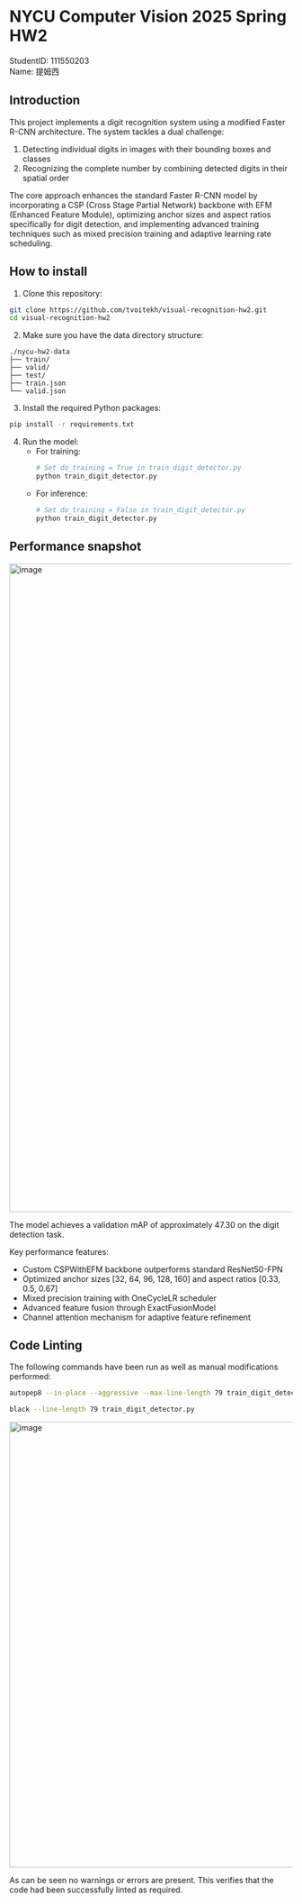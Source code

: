 # NYCU Computer Vision 2025 Spring HW2

StudentID: 111550203  
Name: 提姆西

## Introduction

This project implements a digit recognition system using a modified Faster R-CNN architecture. The system tackles a dual challenge:
1. Detecting individual digits in images with their bounding boxes and classes
2. Recognizing the complete number by combining detected digits in their spatial order

The core approach enhances the standard Faster R-CNN model by incorporating a CSP (Cross Stage Partial Network) backbone with EFM (Enhanced Feature Module), optimizing anchor sizes and aspect ratios specifically for digit detection, and implementing advanced training techniques such as mixed precision training and adaptive learning rate scheduling.

## How to install

1. Clone this repository:
```bash
git clone https://github.com/tvoitekh/visual-recognition-hw2.git
cd visual-recognition-hw2
```

2. Make sure you have the data directory structure:
```
./nycu-hw2-data
├── train/
├── valid/
├── test/
├── train.json
└── valid.json
```

3. Install the required Python packages:

```bash
pip install -r requirements.txt
```

4. Run the model:
   - For training:
     ```python
     # Set do_training = True in train_digit_detector.py
     python train_digit_detector.py
     ```
   - For inference:
     ```python
     # Set do_training = False in train_digit_detector.py
     python train_digit_detector.py
     ```

## Performance snapshot

<img width="1151" alt="image" src="https://github.com/user-attachments/assets/a8d2822f-d1bc-442b-858d-4143b9971eb1" />


The model achieves a validation mAP of approximately 47.30 on the digit detection task. 

Key performance features:
- Custom CSPWithEFM backbone outperforms standard ResNet50-FPN
- Optimized anchor sizes [32, 64, 96, 128, 160] and aspect ratios [0.33, 0.5, 0.67]
- Mixed precision training with OneCycleLR scheduler
- Advanced feature fusion through ExactFusionModel
- Channel attention mechanism for adaptive feature refinement

## Code Linting

The following commands have been run as well as manual modifications performed:

```bash
autopep8 --in-place --aggressive --max-line-length 79 train_digit_detector.py
```

```bash
black --line-length 79 train_digit_detector.py
```

<img width="791" alt="image" src="https://github.com/user-attachments/assets/a77978c7-baea-41c0-ae83-31fc86e143c1" />

As can be seen no warnings or errors are present. This verifies that the code had been successfully linted as required.
